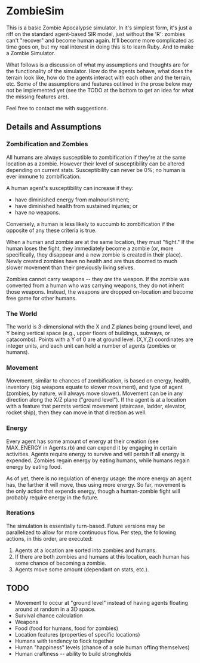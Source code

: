 ZombieSim
=========

This is a basic Zombie Apocalypse simulator. In it's simplest form, it's just a riff on the standard agent-based SIR model, just without the 'R': zombies can't "recover" and become human again. It'll become more complicated as time goes on, but my real interest in doing this is to learn Ruby. And to make a Zombie Simulator.

What follows is a discussion of what my assumptions and thoughts are for the functionality of the simulator. How do the agents behave, what does the terrain look like, how do the agents interact with each other and the terrain, etc. Some of the assumptions and features outlined in the prose below may not be implemented yet (see the TODO at the bottom to get an idea for what the missing features are).

Feel free to contact me with suggestions.

Details and Assumptions
------------------------

### Zombification and Zombies

All humans are always susceptible to zombification if they're at the same location as a zombie. However their level of susceptibility can be altered depending on current stats. Susceptibility can never be 0%; no human is ever immune to zombification.

A human agent's susceptibility can increase if they:
* have diminished energy from malnourishment;
* have diminished health from sustained injuries; or
* have no weapons.

Conversely, a human is less likely to succumb to zombification if the opposite of any these criteria is true.

When a human and zombie are at the same location, they must "fight." If the human loses the fight, they immediately become a zombie (or, more specifically, they disappear and a new zombie is created in their place). Newly created zombies have no health and are thus doomed to much slower movement than their previously living selves.

Zombies cannot carry weapons -- they _are_ the weapon. If the zombie was converted from a human who was carrying weapons, they do not inherit those weapons. Instead, the weapons are dropped on-location and become free game for other humans.

### The World

The world is 3-dimensional with the X and Z planes being ground level, and Y being vertical space (e.g., upper floors of buildings, subways, or catacombs). Points with a Y of 0 are at ground level. (X,Y,Z) coordinates are integer units, and each unit can hold a number of agents (zombies or humans).

### Movement

Movement, similar to chances of zombification, is based on energy, health, inventory (big weapons equate to slower movement), and type of agent (zombies, by nature, will always move slower). Movement can be in any direction along the X/Z plane ("ground level"). If the agent is at a location with a feature that permits vertical movement (staircase, ladder, elevator, rocket ship), then they can move in that direction as well.

### Energy

Every agent has some amount of energy at their creation (see MAX\_ENERGY in Agents.rb) and can expend it by engaging in certain activities. Agents require energy to survive and will perish if all energy is expended. Zombies regain energy by eating humans, while humans regain energy by eating food.

As of yet, there is no regulation of energy usage: the more energy an agent has, the farther it will move, thus using more energy. So far, movement is the only action that expends energy, though a human-zombie fight will probably require energy in the future.

### Iterations

The simulation is essentially turn-based. Future versions may be parallelized to allow for more continuous flow. Per step, the following actions, in this order, are executed:

1. Agents at a location are sorted into zombies and humans.
2. If there are both zombies and humans at this location, each human has some chance of becoming a zombie.
3. Agents move some amount (dependant on stats, etc.).

TODO
----
* Movement to occur at "ground level" instead of having agents floating around at random in a 3D space.
* Survival chance calculation
* Weapons
* Food (food for humans, food for zombies)
* Location features (properties of specific locations)
* Humans with tendency to flock together
* Human "happiness" levels (chance of a sole human offing themselves)
* Human craftiness -- ability to build strongholds
